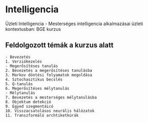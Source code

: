 # Intelligencia
Üzleti Intelligencia - Mesterséges intelligencia alkalmazásai üzleti kontextusban: BGE kurzus

## Feldolgozott témák a kurzus alatt
~~~
- Bevezetés
1. Verziókezelés
- Megerősítéses tanulás
2. Bevezetés a megerősítéses tanulásba
3. Markov döntési folyamatok megoldása
4. Sztochasztikus becslés
5. Q-tanulás
6. Megerősítéses mélytanulás
- Mélytanulás
7. Bevezetés a mesterséges mélytanulásba
8. Objektum detekció
9. Egyed szegmentáicó
10. Visszacsatolásos neurális hálózatok
11. Transzformáló archtiketkúrák
~~~	
